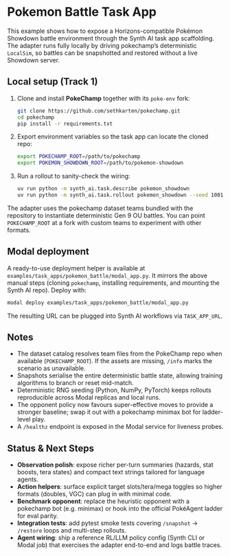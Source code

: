 # Pokemon Battle Task App

This example shows how to expose a Horizons-compatible Pokémon Showdown battle
environment through the Synth AI task app scaffolding. The adapter runs fully
locally by driving pokechamp’s deterministic `LocalSim`, so battles can be
snapshotted and restored without a live Showdown server.

## Local setup (Track 1)

1. Clone and install **PokeChamp** together with its `poke-env` fork:

   ```bash
   git clone https://github.com/sethkarten/pokechamp.git
   cd pokechamp
   pip install -r requirements.txt
   ```

2. Export environment variables so the task app can locate the cloned repo:

   ```bash
   export POKECHAMP_ROOT=/path/to/pokechamp
   export POKEMON_SHOWDOWN_ROOT=/path/to/pokemon-showdown
   ```

3. Run a rollout to sanity-check the wiring:

   ```bash
   uv run python -m synth_ai.task.describe pokemon_showdown
   uv run python -m synth_ai.task.rollout pokemon_showdown --seed 1001
   ```

The adapter uses the pokechamp dataset teams bundled with the repository to
instantiate deterministic Gen 9 OU battles. You can point `POKECHAMP_ROOT` at a
fork with custom teams to experiment with other formats.

## Modal deployment

A ready-to-use deployment helper is available at
`examples/task_apps/pokemon_battle/modal_app.py`. It mirrors the above manual
steps (cloning `pokechamp`, installing requirements, and mounting the Synth AI
repo). Deploy with:

```bash
modal deploy examples/task_apps/pokemon_battle/modal_app.py
```

The resulting URL can be plugged into Synth AI workflows via `TASK_APP_URL`.

## Notes

- The dataset catalog resolves team files from the PokeChamp repo when available
  (`POKECHAMP_ROOT`). If the assets are missing, `/info` marks the scenario as
  unavailable.
- Snapshots serialise the entire deterministic battle state, allowing training
  algorithms to branch or reset mid-match.
- Deterministic RNG seeding (Python, NumPy, PyTorch) keeps rollouts reproducible
  across Modal replicas and local runs.
- The opponent policy now favours super-effective moves to provide a stronger
  baseline; swap it out with a pokechamp minimax bot for ladder-level play.
- A `/healthz` endpoint is exposed in the Modal service for liveness probes.

## Status & Next Steps

- **Observation polish**: expose richer per-turn summaries (hazards, stat boosts, tera states) and compact text strings tailored for language agents.
- **Action helpers**: surface explicit target slots/tera/mega toggles so higher formats (doubles, VGC) can plug in with minimal code.
- **Benchmark opponent**: replace the heuristic opponent with a pokechamp bot (e.g. minimax) or hook into the official PokéAgent ladder for eval parity.
- **Integration tests**: add pytest smoke tests covering `/snapshot` → `/restore` loops and multi-step rollouts.
- **Agent wiring**: ship a reference RL/LLM policy config (Synth CLI or Modal job) that exercises the adapter end-to-end and logs battle traces.
